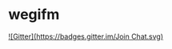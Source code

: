 # wegifm
[![Gitter](https://badges.gitter.im/Join Chat.svg)](https://gitter.im/franzenzenhofer/wegifm?utm_source=badge&utm_medium=badge&utm_campaign=pr-badge&utm_content=badge)